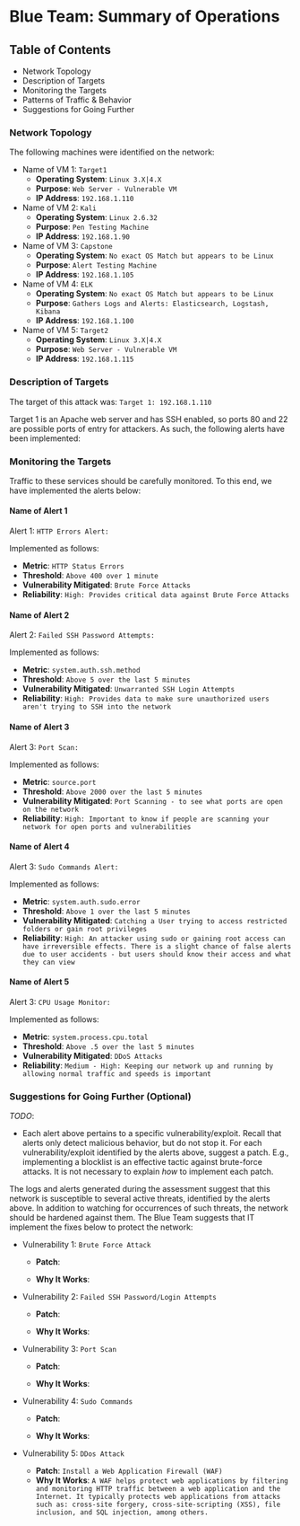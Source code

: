 # Blue Team: Summary of Operations

## Table of Contents
- Network Topology
- Description of Targets
- Monitoring the Targets
- Patterns of Traffic & Behavior
- Suggestions for Going Further

### Network Topology

The following machines were identified on the network:
- Name of VM 1: `Target1`
  - **Operating System**: `Linux 3.X|4.X`
  - **Purpose**: `Web Server - Vulnerable VM`
  - **IP Address**: `192.168.1.110`
- Name of VM 2: `Kali`
  - **Operating System**: `Linux 2.6.32`  
  - **Purpose**: `Pen Testing Machine`
  - **IP Address**: `192.168.1.90`
- Name of VM 3: `Capstone` 
  - **Operating System**: `No exact OS Match but appears to be Linux`
  - **Purpose**: `Alert Testing Machine`
  - **IP Address**: `192.168.1.105`
- Name of VM 4: `ELK`
  - **Operating System**: `No exact OS Match but appears to be Linux`  
  - **Purpose**: `Gathers Logs and Alerts: Elasticsearch, Logstash, Kibana`
  - **IP Address**: `192.168.1.100`
- Name of VM 5: `Target2` 
  - **Operating System**: `Linux 3.X|4.X`
  - **Purpose**: `Web Server - Vulnerable VM`
  - **IP Address**: `192.168.1.115`

### Description of Targets

The target of this attack was: `Target 1: 192.168.1.110`

Target 1 is an Apache web server and has SSH enabled, so ports 80 and 22 are possible ports of entry for attackers. As such, the following alerts have been implemented:

### Monitoring the Targets

Traffic to these services should be carefully monitored. To this end, we have implemented the alerts below:

#### Name of Alert 1
Alert 1: `HTTP Errors Alert:`

Implemented as follows:
  - **Metric**: `HTTP Status Errors`
  - **Threshold**: `Above 400 over 1 minute`
  - **Vulnerability Mitigated**: `Brute Force Attacks`
  - **Reliability**: `High: Provides critical data against Brute Force Attacks`

#### Name of Alert 2
Alert 2: `Failed SSH Password Attempts:`

Implemented as follows:
  - **Metric**: `system.auth.ssh.method`
  - **Threshold**: `Above 5 over the last 5 minutes`
  - **Vulnerability Mitigated**: `Unwarranted SSH Login Attempts`
  - **Reliability**: `High: Provides data to make sure unauthorized users aren't trying to SSH into the network`

#### Name of Alert 3
Alert 3: `Port Scan:`

Implemented as follows:
  - **Metric**: `source.port`
  - **Threshold**: `Above 2000 over the last 5 minutes`
  - **Vulnerability Mitigated**: `Port Scanning - to see what ports are open on the network`
  - **Reliability**: `High: Important to know if people are scanning your network for open ports and vulnerabilities`

#### Name of Alert 4
Alert 3: `Sudo Commands Alert:`

Implemented as follows:
  - **Metric**: `system.auth.sudo.error`
  - **Threshold**: `Above 1 over the last 5 minutes`
  - **Vulnerability Mitigated**: `Catching a User trying to access restricted folders or gain root privileges`
  - **Reliability**: `High: An attacker using sudo or gaining root access can have irreversible effects. There is a slight chance of false alerts due to user accidents - but users should know their access and what they can view`

  #### Name of Alert 5
Alert 3: `CPU Usage Monitor:`

Implemented as follows:
  - **Metric**: `system.process.cpu.total`
  - **Threshold**: `Above .5 over the last 5 minutes`
  - **Vulnerability Mitigated**: `DDoS Attacks`
  - **Reliability**: `Medium - High: Keeping our network up and running by allowing normal traffic and speeds is important`


### Suggestions for Going Further (Optional)
_TODO_: 
- Each alert above pertains to a specific vulnerability/exploit. Recall that alerts only detect malicious behavior, but do not stop it. For each vulnerability/exploit identified by the alerts above, suggest a patch. E.g., implementing a blocklist is an effective tactic against brute-force attacks. It is not necessary to explain _how_ to implement each patch.

The logs and alerts generated during the assessment suggest that this network is susceptible to several active threats, identified by the alerts above. In addition to watching for occurrences of such threats, the network should be hardened against them. The Blue Team suggests that IT implement the fixes below to protect the network:

- Vulnerability 1: `Brute Force Attack`
  - **Patch**: 
  
  - **Why It Works**: 
 
- Vulnerability 2: `Failed SSH Password/Login Attempts`
  - **Patch**: 

  - **Why It Works**: 

- Vulnerability 3: `Port Scan`
  - **Patch**: 

  - **Why It Works**: 

- Vulnerability 4: `Sudo Commands`
  - **Patch**: 

  - **Why It Works**: 

- Vulnerability 5: `DDos Attack`
  - **Patch**: 
  `Install a Web Application Firewall (WAF)`
  - **Why It Works**: 
  `A WAF helps protect web applications by filtering and monitoring HTTP traffic between a web application and the Internet. It typically protects web applications from attacks such as: cross-site forgery, cross-site-scripting (XSS), file inclusion, and SQL injection, among others.`